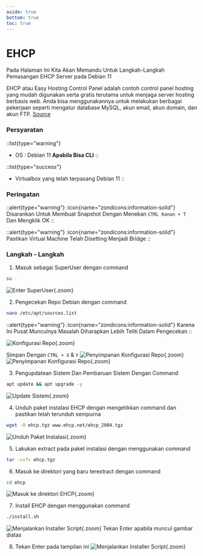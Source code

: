 ```yaml
---
aside: true
bottom: true
toc: true
---
```


# EHCP
Pada Halaman Ini Kita Akan Memandu Untuk Langkah-Langkah Pemasangan EHCP Server pada Debian 11

EHCP atau Easy Hosting Control Panel adalah contoh control panel hosting yang mudah digunakan serta gratis terutama untuk menjaga server hosting berbasis web. Anda bisa menggunakannya untuk melakukan berbagai pekerjaan seperti mengatur database MySQL, akun email, akun domain, dan akun FTP. [Source](https://www.exabytes.co.id/blog/control-panel-hosting/#EHCP)

### Persyaratan
::list{type="warning"}
- OS : Debian 11 **Apabila Bisa CLI**
::

::list{type="success"}
- Virtualbox yang telah terpasang Debian 11
::

### Peringatan

::alert{type="warning"}
:icon{name="zondicons:information-solid"} Disarankan Untuk Membuat Snapshot Dengan Menekan `CTRL Kanan + T` Dan Mengklik OK
::

::alert{type="warning"}
:icon{name="zondicons:information-solid"} Pastikan Virtual Machine Telah Disetting Menjadi Bridge
::

### Langkah - Langkah
1. Masuk sebagai SuperUser dengan command
```sh
su -
```
![Enter SuperUser](/web-database-server/1.superuser.png){.zoom}

2. Pengecekan Repo Debian dengan command
```sh
nano /etc/apt/sources.list
```

::alert{type="warning"}
:icon{name="zondicons:information-solid"} Karena Ini Pusat Munculnya Masalah Diharapkan Lebih Teliti Dalam Pengecekan
::

![Konfigurasi Repo](/imscp/2.konfigurasi-repo.png){.zoom}

Simpan Dengan `CTRL + X` & `Y`
![Penyimpanan Konfigurasi Repo](/imscp/2.1.konfigurasi-repo.png){.zoom}
![Penyimpanan Konfigurasi Repo](/imscp/2.2.konfigurasi-repo.png){.zoom}

3. Pengupdatean Sistem Dan Pembaruan Sistem Dengan Command
```sh
apt update && apt upgrade -y
```
![Update Sistem](/imscp/3.update-sistem.png){.zoom}

4. Unduh paket instalasi EHCP dengan mengetikkan command dan pastikan telah terunduh sempurna
```sh
wget -0 ehcp.tgz www.ehcp.net/ehcp_2004.tgz
```
![Unduh Paket Instalasi](/ehcp/1.wget-ehcp.png){.zoom}

5. Lakukan extract pada paket instalasi dengan menggunakan command
```sh
tar -xzfv ehcp.tgz
```

6. Masuk ke direktori yang baru terextract dengan command
```sh
cd ehcp
```
![Masuk ke direktori EHCP](/ehcp/2.cd-to-ehcp.png){.zoom}

7. Install EHCP dengan menggunakan command
```sh
./install.sh
```
![Menjalankan Installer Script](/ehcp/3.ehcp-preinstall.png){.zoom}
Tekan Enter apabila muncul gambar diatas

8. Tekan Enter pada tampilan ini
![Menjalankan Installer Script](/ehcp/4.ehcp-installer.png){.zoom}